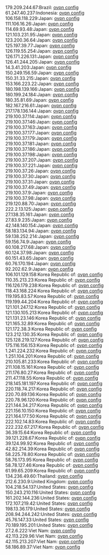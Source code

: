 179.209.244.67:Brazil: [ovpn config](vpn/179_209_244_67.ovpn)  
61.247.40.237:Indonesia: [ovpn config](vpn/61_247_40_237.ovpn)  
106.158.118.229:Japan: [ovpn config](vpn/106_158_118_229.ovpn)  
111.106.16.26:Japan: [ovpn config](vpn/111_106_16_26.ovpn)  
114.69.93.48:Japan: [ovpn config](vpn/114_69_93_48.ovpn)  
121.103.231.95:Japan: [ovpn config](vpn/121_103_231_95.ovpn)  
123.200.36.64:Japan: [ovpn config](vpn/123_200_36_64.ovpn)  
125.197.39.77:Japan: [ovpn config](vpn/125_197_39_77.ovpn)  
126.119.55.254:Japan: [ovpn config](vpn/126_119_55_254.ovpn)  
126.171.226.131:Japan: [ovpn config](vpn/126_171_226_131.ovpn)  
126.41.244.205:Japan: [ovpn config](vpn/126_41_244_205.ovpn)  
14.3.41.203:Japan: [ovpn config](vpn/14_3_41_203.ovpn)  
150.249.156.59:Japan: [ovpn config](vpn/150_249_156_59.ovpn)  
150.31.33.215:Japan: [ovpn config](vpn/150_31_33_215.ovpn)  
153.166.223.22:Japan: [ovpn config](vpn/153_166_223_22.ovpn)  
180.198.139.166:Japan: [ovpn config](vpn/180_198_139_166.ovpn)  
180.199.24.184:Japan: [ovpn config](vpn/180_199_24_184.ovpn)  
180.35.81.69:Japan: [ovpn config](vpn/180_35_81_69.ovpn)  
182.167.216.61:Japan: [ovpn config](vpn/182_167_216_61.ovpn)  
217.178.136.144:Japan: [ovpn config](vpn/217_178_136_144.ovpn)  
219.100.37.114:Japan: [ovpn config](vpn/219_100_37_114.ovpn)  
219.100.37.146:Japan: [ovpn config](vpn/219_100_37_146.ovpn)  
219.100.37.163:Japan: [ovpn config](vpn/219_100_37_163.ovpn)  
219.100.37.177:Japan: [ovpn config](vpn/219_100_37_177.ovpn)  
219.100.37.179:Japan: [ovpn config](vpn/219_100_37_179.ovpn)  
219.100.37.181:Japan: [ovpn config](vpn/219_100_37_181.ovpn)  
219.100.37.186:Japan: [ovpn config](vpn/219_100_37_186.ovpn)  
219.100.37.198:Japan: [ovpn config](vpn/219_100_37_198.ovpn)  
219.100.37.207:Japan: [ovpn config](vpn/219_100_37_207.ovpn)  
219.100.37.221:Japan: [ovpn config](vpn/219_100_37_221.ovpn)  
219.100.37.26:Japan: [ovpn config](vpn/219_100_37_26.ovpn)  
219.100.37.30:Japan: [ovpn config](vpn/219_100_37_30.ovpn)  
219.100.37.31:Japan: [ovpn config](vpn/219_100_37_31.ovpn)  
219.100.37.49:Japan: [ovpn config](vpn/219_100_37_49.ovpn)  
219.100.37.9:Japan: [ovpn config](vpn/219_100_37_9.ovpn)  
219.100.37.98:Japan: [ovpn config](vpn/219_100_37_98.ovpn)  
219.120.88.70:Japan: [ovpn config](vpn/219_120_88_70.ovpn)  
222.2.13.125:Japan: [ovpn config](vpn/222_2_13_125.ovpn)  
27.138.35.161:Japan: [ovpn config](vpn/27_138_35_161.ovpn)  
27.83.9.235:Japan: [ovpn config](vpn/27_83_9_235.ovpn)  
42.148.140.154:Japan: [ovpn config](vpn/42_148_140_154.ovpn)  
58.183.134.94:Japan: [ovpn config](vpn/58_183_134_94.ovpn)  
59.138.252.214:Japan: [ovpn config](vpn/59_138_252_214.ovpn)  
59.156.74.9:Japan: [ovpn config](vpn/59_156_74_9.ovpn)  
60.108.217.68:Japan: [ovpn config](vpn/60_108_217_68.ovpn)  
60.124.37.98:Japan: [ovpn config](vpn/60_124_37_98.ovpn)  
60.151.43.65:Japan: [ovpn config](vpn/60_151_43_65.ovpn)  
60.76.170.194:Japan: [ovpn config](vpn/60_76_170_194.ovpn)  
92.202.62.9:Japan: [ovpn config](vpn/92_202_62_9.ovpn)  
106.101.129.158:Korea Republic of: [ovpn config](vpn/106_101_129_158.ovpn)  
110.35.213.23:Korea Republic of: [ovpn config](vpn/110_35_213_23.ovpn)  
116.126.179.238:Korea Republic of: [ovpn config](vpn/116_126_179_238.ovpn)  
118.43.168.224:Korea Republic of: [ovpn config](vpn/118_43_168_224.ovpn)  
119.195.83.57:Korea Republic of: [ovpn config](vpn/119_195_83_57.ovpn)  
119.199.44.204:Korea Republic of: [ovpn config](vpn/119_199_44_204.ovpn)  
121.101.247.12:Korea Republic of: [ovpn config](vpn/121_101_247_12.ovpn)  
121.130.105.213:Korea Republic of: [ovpn config](vpn/121_130_105_213.ovpn)  
121.131.23.146:Korea Republic of: [ovpn config](vpn/121_131_23_146.ovpn)  
121.165.32.89:Korea Republic of: [ovpn config](vpn/121_165_32_89.ovpn)  
121.172.38.3:Korea Republic of: [ovpn config](vpn/121_172_38_3.ovpn)  
123.212.130.35:Korea Republic of: [ovpn config](vpn/123_212_130_35.ovpn)  
125.128.219.127:Korea Republic of: [ovpn config](vpn/125_128_219_127.ovpn)  
175.116.156.153:Korea Republic of: [ovpn config](vpn/175_116_156_153.ovpn)  
1.241.224.232:Korea Republic of: [ovpn config](vpn/1_241_224_232.ovpn)  
1.251.104.201:Korea Republic of: [ovpn config](vpn/1_251_104_201.ovpn)  
210.105.81.233:Korea Republic of: [ovpn config](vpn/210_105_81_233.ovpn)  
211.108.15.161:Korea Republic of: [ovpn config](vpn/211_108_15_161.ovpn)  
211.176.80.27:Korea Republic of: [ovpn config](vpn/211_176_80_27.ovpn)  
211.47.118.55:Korea Republic of: [ovpn config](vpn/211_47_118_55.ovpn)  
218.145.181.197:Korea Republic of: [ovpn config](vpn/218_145_181_197.ovpn)  
220.118.74.217:Korea Republic of: [ovpn config](vpn/220_118_74_217.ovpn)  
220.70.89.136:Korea Republic of: [ovpn config](vpn/220_70_89_136.ovpn)  
220.78.96.120:Korea Republic of: [ovpn config](vpn/220_78_96_120.ovpn)  
221.144.34.217:Korea Republic of: [ovpn config](vpn/221_144_34_217.ovpn)  
221.156.10.150:Korea Republic of: [ovpn config](vpn/221_156_10_150.ovpn)  
221.164.177.50:Korea Republic of: [ovpn config](vpn/221_164_177_50.ovpn)  
222.102.14.83:Korea Republic of: [ovpn config](vpn/222_102_14_83.ovpn)  
222.232.67.217:Korea Republic of: [ovpn config](vpn/222_232_67_217.ovpn)  
36.39.15.64:Korea Republic of: [ovpn config](vpn/36_39_15_64.ovpn)  
39.121.228.67:Korea Republic of: [ovpn config](vpn/39_121_228_67.ovpn)  
39.124.99.92:Korea Republic of: [ovpn config](vpn/39_124_99_92.ovpn)  
42.82.214.39:Korea Republic of: [ovpn config](vpn/42_82_214_39.ovpn)  
58.225.78.80:Korea Republic of: [ovpn config](vpn/58_225_78_80.ovpn)  
58.76.173.95:Korea Republic of: [ovpn config](vpn/58_76_173_95.ovpn)  
58.78.127.46:Korea Republic of: [ovpn config](vpn/58_78_127_46.ovpn)  
61.99.65.209:Korea Republic of: [ovpn config](vpn/61_99_65_209.ovpn)  
134.236.49.60:Thailand: [ovpn config](vpn/134_236_49_60.ovpn)  
212.6.230.9:United Kingdom: [ovpn config](vpn/212_6_230_9.ovpn)  
104.218.54.137:United States: [ovpn config](vpn/104_218_54_137.ovpn)  
150.243.210.116:United States: [ovpn config](vpn/150_243_210_116.ovpn)  
161.202.144.236:United States: [ovpn config](vpn/161_202_144_236.ovpn)  
172.107.219.42:United States: [ovpn config](vpn/172_107_219_42.ovpn)  
198.13.36.179:United States: [ovpn config](vpn/198_13_36_179.ovpn)  
208.94.244.242:United States: [ovpn config](vpn/208_94_244_242.ovpn)  
45.76.147.33:United States: [ovpn config](vpn/45_76_147_33.ovpn)  
70.189.195.201:United States: [ovpn config](vpn/70_189_195_201.ovpn)  
27.2.6.222:Viet Nam: [ovpn config](vpn/27_2_6_222.ovpn)  
42.113.229.96:Viet Nam: [ovpn config](vpn/42_113_229_96.ovpn)  
42.115.213.207:Viet Nam: [ovpn config](vpn/42_115_213_207.ovpn)  
58.186.89.37:Viet Nam: [ovpn config](vpn/58_186_89_37.ovpn)  
